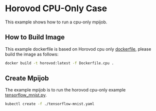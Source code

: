 # Horovod CPU-Only Case

This example shows how to run a cpu-only mpijob.

## How to Build Image

This example dockerfile is based on Horovod cpu only [dockerfile](https://raw.githubusercontent.com/horovod/horovod/master/Dockerfile.cpu), please build the image as follows:

```bash
docker build -t horovod:latest -f Dockerfile.cpu .
```

## Create Mpijob

The example mpijob is to run the horovod cpu-only example [tensorflow_mnist.py](https://raw.githubusercontent.com/horovod/horovod/master/examples/tensorflow_mnist.py).

```bash
kubectl create -f ./tensorflow-mnist.yaml
```